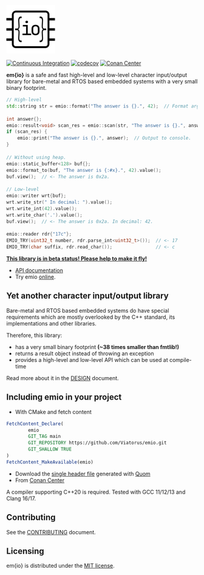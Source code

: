 ![logo](docs/res/logo.png)

[![Continuous Integration](https://github.com/Viatorus/emio/actions/workflows/ci.yml/badge.svg)](https://github.com/Viatorus/emio/actions/workflows/ci.yml)
[![codecov](https://codecov.io/gh/Viatorus/emio/branch/main/graph/badge.svg?token=7BQFK1PNLX)](https://codecov.io/gh/Viatorus/emio)
[![Conan Center](https://img.shields.io/conan/v/emio)](https://conan.io/center/recipes/emio)

**em{io}** is a safe and fast high-level and low-level character input/output library for bare-metal and RTOS based
embedded systems with a very small binary footprint.

```cpp
// High-level
std::string str = emio::format("The answer is {}.", 42);  // Format argument.

int answer{};
emio::result<void> scan_res = emio::scan(str, "The answer is {}.", answer);  // Scan input string.
if (scan_res) {
    emio::print("The answer is {}.", answer);  // Output to console.
}

// Without using heap.
emio::static_buffer<128> buf{}; 
emio::format_to(buf, "The answer is {:#x}.", 42).value();
buf.view();  // <- The answer is 0x2a.

// Low-level
emio::writer wrt{buf};
wrt.write_str(" In decimal: ").value();
wrt.write_int(42).value();
wrt.write_char('.').value();
buf.view();  // <- The answer is 0x2a. In decimal: 42.

emio::reader rdr{"17c"};
EMIO_TRY(uint32_t number, rdr.parse_int<uint32_t>());  // <- 17
EMIO_TRY(char suffix, rdr.read_char());                // <- c
```

[**This library is in beta status! Please help to make it fly!**](https://github.com/Viatorus/emio/milestone/1)

* [API documentation](docs/API.md)
* Try emio [online](https://godbolt.org/z/YajcWjzsf).

## Yet another character input/output library  

Bare-metal and RTOS based embedded systems do have special requirements which are mostly overlooked by the C++ standard,
its implementations and other libraries.

Therefore, this library:

* has a very small binary footprint **(~38 times smaller than fmtlib!)**
* returns a result object instead of throwing an exception
* provides a high-level and low-level API which can be used at compile-time

Read more about it in the [DESIGN](docs/DESIGN.md) document.

## Including emio in your project

- With CMake and fetch content

```cmake
FetchContent_Declare(
        emio
        GIT_TAG main
        GIT_REPOSITORY https://github.com/Viatorus/emio.git
        GIT_SHALLOW TRUE
)
FetchContent_MakeAvailable(emio)
```

- Download the [single header file](https://viatorus.github.io/emio/) generated with [Quom](https://github.com/Viatorus/quom)
- From [Conan Center](https://conan.io/center/recipes/emio)

A compiler supporting C++20 is required. Tested with GCC 11/12/13 and Clang 16/17.

## Contributing

See the [CONTRIBUTING](docs/CONTRIBUTING.md) document.

## Licensing

em{io} is distributed under the [MIT license](LICENSE.md).
